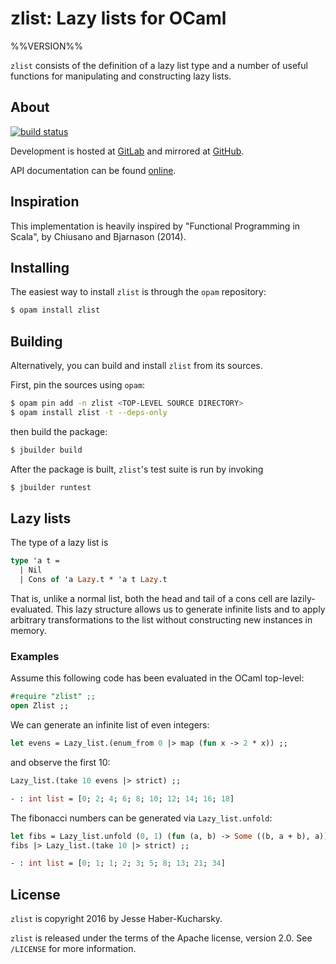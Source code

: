 # zlist: Lazy lists for OCaml

%%VERSION%%

`zlist` consists of the definition of a lazy list type and a number of useful functions for manipulating and constructing lazy lists.

## About

[![build status](https://gitlab.com/jhaberku/Zlist/badges/master/build.svg)](https://gitlab.com/jhaberku/Zlist/commits/master)

Development is hosted at [GitLab](https://gitlab.com/jhaberku/Zlist) and mirrored at [GitHub](https://github.com/hakuch/Zlist).

API documentation can be found [online](http://jhaberku.gitlab.io/Zlist/zlist/Zlist).

## Inspiration

This implementation is heavily inspired by "Functional Programming in Scala", by Chiusano and Bjarnason (2014).

## Installing

The easiest way to install `zlist` is through the `opam` repository:

```bash
$ opam install zlist
```

## Building

Alternatively, you can build and install `zlist` from its sources.

First, pin the sources using `opam`:

```bash
$ opam pin add -n zlist <TOP-LEVEL SOURCE DIRECTORY>
$ opam install zlist -t --deps-only
```

then build the package:

```bash
$ jbuilder build
```

After the package is built, `zlist`'s test suite is run by invoking

```bash
$ jbuilder runtest
```

## Lazy lists

The type of a lazy list is

```ocaml
type 'a t =
  | Nil
  | Cons of 'a Lazy.t * 'a t Lazy.t
```

That is, unlike a normal list, both the head and tail of a cons cell are lazily-evaluated. This lazy structure allows us to generate infinite lists and to apply arbitrary transformations to the list without constructing new instances in memory.

### Examples

Assume this following code has been evaluated in the OCaml top-level:

```ocaml
#require "zlist" ;;
open Zlist ;;
```

We can generate an infinite list of even integers:

```ocaml
let evens = Lazy_list.(enum_from 0 |> map (fun x -> 2 * x)) ;;
```

and observe the first 10:

```ocaml
Lazy_list.(take 10 evens |> strict) ;;

- : int list = [0; 2; 4; 6; 8; 10; 12; 14; 16; 18]
```

The fibonacci numbers can be generated via `Lazy_list.unfold`:

```ocaml
let fibs = Lazy_list.unfold (0, 1) (fun (a, b) -> Some ((b, a + b), a)) ;;
fibs |> Lazy_list.(take 10 |> strict) ;;

- : int list = [0; 1; 1; 2; 3; 5; 8; 13; 21; 34]
```

## License

`zlist` is copyright 2016 by Jesse Haber-Kucharsky.

`zlist` is released under the terms of the Apache license, version 2.0. See
`/LICENSE` for more information.
